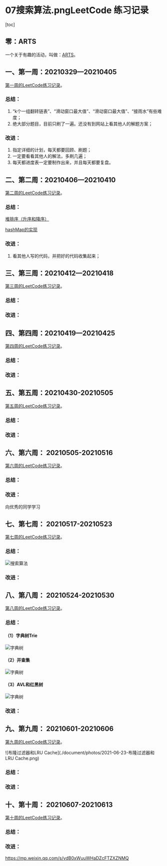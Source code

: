 # 07搜索算法.pngLeetCode 练习记录

[toc]

## 零：ARTS

一个关于有趣的活动，叫做：[ARTS](https://github.com/hefrankeleyn/ARTS/tree/master/document/ARTS.md)。

## 一、第一周：20210329—20210405

[第一周的LeetCode练习记录](https://github.com/hefrankeleyn/ARTS/tree/master/document/2021-04-05-LeetCodeWeek01.md)。

### 总结：

1. “k个一组翻转链表”、“滑动窗口最大值”、“滑动窗口最大值”、“接雨水”有些难度；
2. 绝大部分题目，目前只刷了一遍。还没有到网站上看其他人的解题方案；

### 改进：

1. 指定详细的计划，每天都要回顾、刷题；
2. 一定要看看其他人的解法，多刷几遍；
3. 每天都进度表一定要制作出来，并且每天都要复盘。

## 二、第二周：20210406—20210410

[第二周的LeetCode练习记录](https://github.com/hefrankeleyn/ARTS/tree/master/document/2021-04-10-LeetCodeWeek02.md)。

### 总结：

[堆排序（升序和降序）](https://github.com/hefrankeleyn/ARTS/blob/master/LeetCodeWP/src/main/java/com/hef/week02/homework/MyHeapSort.java)

[hashMap的实现](https://github.com/hefrankeleyn/ARTS/tree/master/document/2021-04-11-hashMap的实现.md)

### 改进：

1. 看其他人写的代码，并把好的代码收集起来；

## 三、第三周：20210412—20210418

[第三周的LeetCode练习记录](https://github.com/hefrankeleyn/ARTS/blob/master/document/2021-04-12-LeetCodeWeek03.md)。

### 总结：


### 改进：


## 四、第四周：20210419—20210425

[第四周的LeetCode练习记录](https://github.com/hefrankeleyn/ARTS/blob/master/document/2021-04-23-LeetCodeWeek04.md)。

### 总结：


### 改进：

## 五、第五周：20210430-20210505

[第五周的LeetCode练习记录](https://github.com/hefrankeleyn/ARTS/blob/master/document/2021-05-03-LeetCodeWeek05.md)。

### 总结：


### 改进：

## 六、第六周： 20210505-20210516

[第六周的LeetCode练习记录](https://github.com/hefrankeleyn/ARTS/blob/master/document/2021-05-16-LeetCodeWeek06.md)。

### 总结：

### 改进：

向优秀的同学学习


## 七、第七周： 20210517-20210523

[第七周的LeetCode练习记录](https://github.com/hefrankeleyn/ARTS/blob/master/document/2021-05-22-LeetCodeWeek07.md)。

### 总结：

![搜索算法](./document/photos/07搜索算法.png)

### 改进：


## 八、第八周： 20210524-20210530

[第八周的LeetCode练习记录](https://github.com/hefrankeleyn/ARTS/blob/master/document/2021-05-22-LeetCodeWeek08.md)。

### 总结：

#### （1）字典树Trie

![字典树](./document/photos/2021-05-31-Trie树（字典树）.png)

#### （2）并查集

![字典树](./document/photos/2021-05-31-并查集.png)


#### （3）AVL和红黑树

![字典树](./document/photos/2021-06-01-高级树、AVL、红黑树.png)

### 改进：


## 九、第九周： 20210601-20210606

[第九周的LeetCode练习记录](https://github.com/hefrankeleyn/ARTS/blob/master/document/2021-06-06-LeetCodeWeek09.md)。

![布隆过滤器和LRU Cache](./document/photos/2021-06-23-布隆过滤器和LRU Cache.png)

### 总结：


### 改进：

## 十、第十周： 20210607-20210613

[第十周的LeetCode练习记录](https://github.com/hefrankeleyn/ARTS/blob/master/document/2021-06-07-LeetCodeWeek10.md)。

### 总结：


### 改进：


https://mp.weixin.qq.com/s/vdB0xWuuWHaDZcFTZXZNMQ